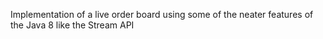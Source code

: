 Implementation of a live order board using some of the neater features of the Java 8 like the Stream API
